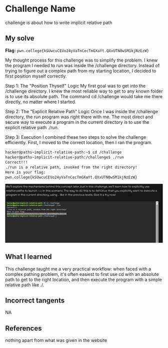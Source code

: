 # Challenge Name
challenge is about how to write implicit relative path

## My solve
**Flag:** `pwn.college{kSUwcuCEVo24yVaTnCecTmGXaYt.QXxUTN0wSM1kjNzEzW}`


My thought process for this challenge was to simplify the problem. I knew the program I needed to run was inside the /challenge directory. Instead of trying to figure out a complex path from my starting location, I decided to first position myself correctly.

Step 1: The "Position Thyself" Logic
My first goal was to get into the /challenge directory. I knew the most reliable way to get to any known folder is to use its absolute path. The command cd /challenge would take me there directly, no matter where I started.

Step 2: The "Explicit Relative Path" Logic
Once I was inside the /challenge directory, the run program was right there with me. The most direct and secure way to execute a program in the current directory is to use the explicit relative path ./run.

Step 3: Execution
I combined these two steps to solve the challenge efficiently. First, I moved to the correct location, then I ran the program.


```
hacker@paths~implicit-relative-path:~$ cd /challenge
hacker@paths~implicit-relative-path:/challenge$ ./run
Correct!!!
./run is a relative path, invoked from the right directory!
Here is your flag:
pwn.college{kSUwcuCEVo24yVaTnCecTmGXaYt.QXxUTN0wSM1kjNzEzW}
```
![Screenshot of Implicit relative path paths flag](08_Implicit_Path.png)

## What I learned
This challenge taught me a very practical workflow: when faced with a complex pathing problem, it's often easiest to first use cd with an absolute path to get to the right location, and then execute the program with a simple relative path like ./.

## Incorrect tangents
NA

## References
nothing apart from what was given in the website

